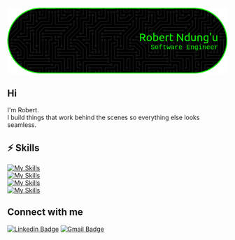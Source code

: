 
![github-header-image](github-header-image(1).png)


## Hi

I'm Robert.  
I build things that work behind the scenes so everything else looks seamless.


## ⚡ Skills

[![My Skills](https://skillicons.dev/icons?i=django,react,dotnet,flask,docker,aws&perline=7)](https://skillicons.dev)  
[![My Skills](https://skillicons.dev/icons?i=py,c,cs,js,html,css,bash&perline=7)](https://skillicons.dev)  
[![My Skills](https://skillicons.dev/icons?i=mongodb,mysql,sqlite,linux,git,nodejs,npm&perline=7)](https://skillicons.dev)  
[![My Skills](https://skillicons.dev/icons?i=vscode,redis,nginx,regex,arduino,postman&perline=7)](https://skillicons.dev)  

## Connect with me
[![Linkedin Badge](https://img.shields.io/badge/-LinkedIn-blue?style=flat-square&logo=Linkedin&logoColor=white&link=https://www.linkedin.com/in/robert-ndung-u-70859927b/)](https://www.linkedin.com/in/robert-ndung-u-70859927b/)
[![Gmail Badge](https://img.shields.io/badge/-Gmail-d14836?style=flat-square&logo=Gmail&logoColor=white&link=mail@irobertndungu@gmail.com)](mailto:mail@irobertndungu@gmail.com)

